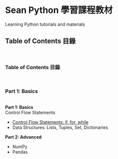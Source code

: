 # Sean Python 學習課程教材
Learning Python tutorials and materials<br>
<h2>Table of Contents 目錄</h2><br>
<h3>Table of Contents 目錄</h3><br>
<h3>Part 1: Basics</h3><br>
<strong>Part 1: Basics</strong><br>
Control Flow Statements<br>
<ul>
	<li><a href="control_flow.md">Control Flow Statements: if, for, while</a></li>
	<li>Data Structures: Lists, Tuples, Set, Dictionaries</li>
</ul>
<strong>Part 2: Advanced</strong><br>
<ul>
	<li>NumPy</li>
	<li>Pandas</li>
</ul>
